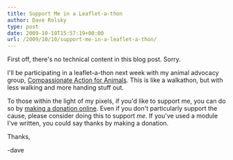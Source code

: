 ```yaml
---
title: Support Me in a Leaflet-a-thon
author: Dave Rolsky
type: post
date: 2009-10-10T15:57:19+00:00
url: /2009/10/10/support-me-in-a-leaflet-a-thon/
---
```


First off, there's no technical content in this blog post. Sorry.

I'll be participating in a leaflet-a-thon next week with my animal advocacy group, [Compassionate
Action for Animals][1]. This is like a walkathon, but with less walking and more handing stuff out.

To those within the light of my pixels, if you'd like to support me, you can do so by [making a
donation online][2]. Even if you don't particularly support the cause, please consider doing this to
support _me_. If you've used a module I've written, you could say thanks by making a donation.

Thanks,

-dave

[1]: http://www.exploreveg.org
[2]: http://firstgiving.com/caa
